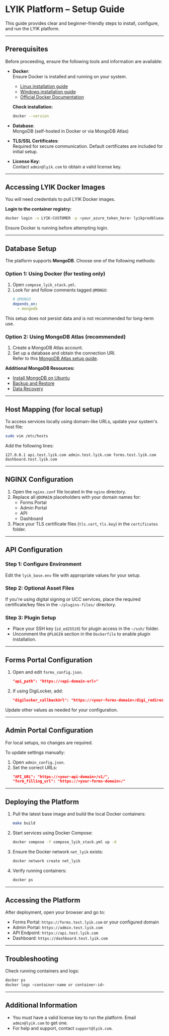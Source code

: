# LYIK Platform – Setup Guide

This guide provides clear and beginner-friendly steps to install, configure, and run the LYIK platform.

---

## Prerequisites

Before proceeding, ensure the following tools and information are available:

- **Docker**:  
  Ensure Docker is installed and running on your system.

  - [Linux installation guide](https://docs.sevenbridges.com/docs/install-docker-on-linux)  
  - [Windows installation guide](https://docs.sevenbridges.com/docs/install-docker-on-windows)  
  - [Official Docker Documentation](https://docs.docker.com/engine/install/ubuntu/)

  **Check installation:**
  ```bash
  docker --version
  ```

- **Database**:  
  MongoDB (self-hosted in Docker or via MongoDB Atlas)

- **TLS/SSL Certificates**:  
  Required for secure communication. Default certificates are included for initial setup.

- **License Key**:  
  Contact `admin@lyik.com` to obtain a valid license key.

---

## Accessing LYIK Docker Images

You will need credentials to pull LYIK Docker images.

**Login to the container registry:**
```bash
docker login -u LYIK-CUSTOMER -p <your_azure_token_here> lyikprodblueacr.azurecr.io
```

Ensure Docker is running before attempting login.

---

## Database Setup

The platform supports **MongoDB**. Choose one of the following methods:

### Option 1: Using Docker (for testing only)

1. Open `compose_lyik_stack.yml`.
2. Look for and follow comments tagged `@MONGO`:
   ```yaml
   # @MONGO
   depends_on:
     - mongodb
   ```

This setup does not persist data and is not recommended for long-term use.

### Option 2: Using MongoDB Atlas (recommended)

1. Create a MongoDB Atlas account.
2. Set up a database and obtain the connection URI.  
   Refer to this [MongoDB Atlas setup guide](https://vinyldavyl.medium.com/how-to-create-a-database-in-mongodb-atlas-and-connect-your-database-to-your-application-step-by-9b63a2886b83).

**Additional MongoDB Resources:**
- [Install MongoDB on Ubuntu](https://www.mongodb.com/docs/manual/tutorial/install-mongodb-on-ubuntu/)
- [Backup and Restore](https://www.mongodb.com/docs/manual/tutorial/backup-and-restore-tools/)
- [Data Recovery](https://www.mongodb.com/docs/manual/tutorial/recover-data-following-unexpected-shutdown/)

---

## Host Mapping (for local setup)

To access services locally using domain-like URLs, update your system's host file:

```bash
sudo vim /etc/hosts
```

Add the following lines:

```
127.0.0.1 api.test.lyik.com admin.test.lyik.com forms.test.lyik.com dashboard.test.lyik.com
```

---

## NGINX Configuration

1. Open the `nginx.conf` file located in the `nginx` directory.
2. Replace all `@DOMAIN` placeholders with your domain names for:
   - Forms Portal
   - Admin Portal
   - API
   - Dashboard
3. Place your TLS certificate files (`tls.cert`, `tls.key`) in the `certificates` folder.

---

## API Configuration

### Step 1: Configure Environment

Edit the `lyik_base.env` file with appropriate values for your setup.

### Step 2: Optional Asset Files

If you're using digital signing or UCC services, place the required certificate/key files in the `~/plugins-files/` directory.

### Step 3: Plugin Setup

- Place your SSH key (`id_ed25519`) for plugin access in the `~/ssh/` folder.
- Uncomment the `@PLUGIN` section in the `Dockerfile` to enable plugin installation.

---

## Forms Portal Configuration

1. Open and edit `forms_config.json`.
   ```json
   "api_path": "https://<api-domain-url>"
   ```

2. If using DigiLocker, add:
   ```json
   "digilocker_callbackUrl": "https://<your-forms-domain>/digi_redirect"
   ```

Update other values as needed for your configuration.

---

## Admin Portal Configuration

For local setups, no changes are required.

To update settings manually:

1. Open `admin_config.json`.
2. Set the correct URLs:
   ```json
   "API_URL": "https://<your-api-domain>/v1/",
   "form_filling_url": "https://<your-forms-domain>/"
   ```

---

## Deploying the Platform

1. Pull the latest base image and build the local Docker containers:
   ```bash
   make build
   ```

2. Start services using Docker Compose:
   ```bash
   docker compose -f compose_lyik_stack.yml up -d
   ```

3. Ensure the Docker network `net_lyik` exists:
   ```bash
   docker network create net_lyik
   ```

4. Verify running containers:
   ```bash
   docker ps
   ```

---

## Accessing the Platform

After deployment, open your browser and go to:

- Forms Portal: `https://forms.test.lyik.com` or your configured domain
- Admin Portal: `https://admin.test.lyik.com`
- API Endpoint: `https://api.test.lyik.com`
- Dashboard: `https://dashboard.test.lyik.com`

---

## Troubleshooting

Check running containers and logs:

```bash
docker ps
docker logs <container-name or container-id>
```

---

## Additional Information

- You must have a valid license key to run the platform. Email `admin@lyik.com` to get one.
- For help and support, contact `support@lyik.com`.